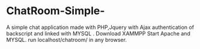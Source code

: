 # ChatRoom-Simple-
A simple chat application made with PHP,Jquery with Ajax authentication of backscript and linked with MYSQL .
Download XAMMPP 
Start Apache and MYSQL.
run localhost/chatroom/ in any browser.
